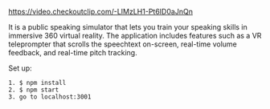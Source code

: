 
https://video.checkoutclip.com/-LIMzLH1-Pt6ID0aJnQn

It is a public speaking simulator that lets you train your speaking skills in immersive 360 virtual reality. The application includes features such as a VR teleprompter that scrolls the speechtext on-screen, real-time volume feedback, and real-time pitch tracking.

Set up:

    1. $ npm install
    2. $ npm start
    3. go to localhost:3001
